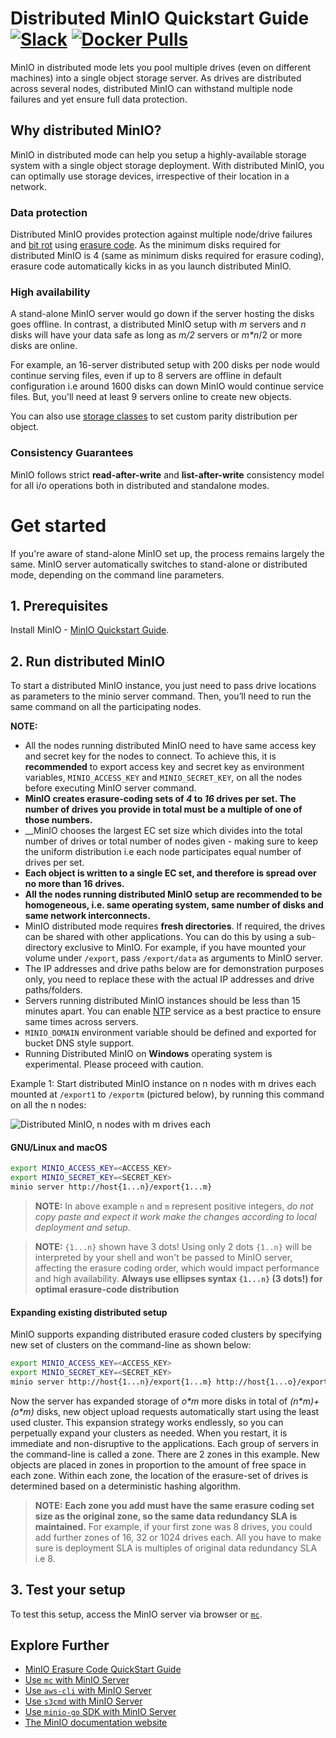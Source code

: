 # Distributed MinIO Quickstart Guide [![Slack](https://slack.min.io/slack?type=svg)](https://slack.min.io) [![Docker Pulls](https://img.shields.io/docker/pulls/minio/minio.svg?maxAge=604800)](https://hub.docker.com/r/minio/minio/)

MinIO in distributed mode lets you pool multiple drives (even on different machines) into a single object storage server. As drives are distributed across several nodes, distributed MinIO can withstand multiple node failures and yet ensure full data protection.

## Why distributed MinIO?

MinIO in distributed mode can help you setup a highly-available storage system with a single object storage deployment. With distributed MinIO, you can optimally use storage devices, irrespective of their location in a network.

### Data protection

Distributed MinIO provides protection against multiple node/drive failures and [bit rot](https://github.com/minio/minio/blob/master/docs/erasure/README.md#what-is-bit-rot-protection) using [erasure code](https://docs.min.io/docs/minio-erasure-code-quickstart-guide). As the minimum disks required for distributed MinIO is 4 (same as minimum disks required for erasure coding), erasure code automatically kicks in as you launch distributed MinIO.

### High availability

A stand-alone MinIO server would go down if the server hosting the disks goes offline. In contrast, a distributed MinIO setup with _m_ servers and _n_ disks will have your data safe as long as _m/2_ servers or _m*n_/2 or more disks are online.

For example, an 16-server distributed setup with 200 disks per node would continue serving files, even if up to 8 servers are offline in default configuration i.e around 1600 disks can down MinIO would continue service files. But, you'll need at least 9 servers online to create new objects.

You can also use [storage classes](https://github.com/minio/minio/tree/master/docs/erasure/storage-class) to set custom parity distribution per object.

### Consistency Guarantees

MinIO follows strict **read-after-write** and **list-after-write** consistency model for all i/o operations both in distributed and standalone modes.

# Get started

If you're aware of stand-alone MinIO set up, the process remains largely the same. MinIO server automatically switches to stand-alone or distributed mode, depending on the command line parameters.

## 1. Prerequisites

Install MinIO - [MinIO Quickstart Guide](https://docs.min.io/docs/minio-quickstart-guide).

## 2. Run distributed MinIO

To start a distributed MinIO instance, you just need to pass drive locations as parameters to the minio server command. Then, you’ll need to run the same command on all the participating nodes.

__NOTE:__

- All the nodes running distributed MinIO need to have same access key and secret key for the nodes to connect. To achieve this, it is __recommended__ to export access key and secret key as environment variables, `MINIO_ACCESS_KEY` and `MINIO_SECRET_KEY`, on all the nodes before executing MinIO server command.
- __MinIO creates erasure-coding sets of *4* to *16* drives per set.  The number of drives you provide in total must be a multiple of one of those numbers.__
- __MinIO chooses the largest EC set size which divides into the total number of drives or total number of nodes given - making sure to keep the uniform distribution i.e each node participates equal number of drives per set.
- __Each object is written to a single EC set, and therefore is spread over no more than 16 drives.__
- __All the nodes running distributed MinIO setup are recommended to be homogeneous, i.e. same operating system, same number of disks and same network interconnects.__
- MinIO distributed mode requires __fresh directories__. If required, the drives can be shared with other applications. You can do this by using a sub-directory exclusive to MinIO. For example, if you have mounted your volume under `/export`, pass `/export/data` as arguments to MinIO server.
- The IP addresses and drive paths below are for demonstration purposes only, you need to replace these with the actual IP addresses and drive paths/folders.
- Servers running distributed MinIO instances should be less than 15 minutes apart. You can enable [NTP](http://www.ntp.org/) service as a best practice to ensure same times across servers.
- `MINIO_DOMAIN` environment variable should be defined and exported for bucket DNS style support.
- Running Distributed MinIO on __Windows__ operating system is experimental. Please proceed with caution.

Example 1: Start distributed MinIO instance on n nodes with m drives each mounted at `/export1` to `/exportm` (pictured below), by running this command on all the n nodes:

![Distributed MinIO, n nodes with m drives each](https://github.com/minio/minio/blob/master/docs/screenshots/Architecture-diagram_distributed_nm.png?raw=true)

#### GNU/Linux and macOS

```sh
export MINIO_ACCESS_KEY=<ACCESS_KEY>
export MINIO_SECRET_KEY=<SECRET_KEY>
minio server http://host{1...n}/export{1...m}
```

> __NOTE:__ In above example `n` and `m` represent positive integers, *do not copy paste and expect it work make the changes according to local deployment and setup*.

> __NOTE:__ `{1...n}` shown have 3 dots! Using only 2 dots `{1..n}` will be interpreted by your shell and won't be passed to MinIO server, affecting the erasure coding order, which would impact performance and high availability. __Always use ellipses syntax `{1...n}` (3 dots!) for optimal erasure-code distribution__

#### Expanding existing distributed setup
MinIO supports expanding distributed erasure coded clusters by specifying new set of clusters on the command-line as shown below:

```sh
export MINIO_ACCESS_KEY=<ACCESS_KEY>
export MINIO_SECRET_KEY=<SECRET_KEY>
minio server http://host{1...n}/export{1...m} http://host{1...o}/export{1...m}
```

Now the server has expanded storage of *o\*m* more disks in total of *(n\*m)+(o\*m)* disks, new object upload requests automatically start using the least used cluster. This expansion strategy works endlessly, so you can perpetually expand your clusters as needed.  When you restart, it is immediate and non-disruptive to the applications. Each group of servers in the command-line is called a zone. There are 2 zones in this example. New objects are placed in zones in proportion to the amount of free space in each zone. Within each zone, the location of the erasure-set of drives is determined based on a deterministic hashing algorithm.

> __NOTE:__ __Each zone you add must have the same erasure coding set size as the original zone, so the same data redundancy SLA is maintained.__
> For example, if your first zone was 8 drives, you could add further zones of 16, 32 or 1024 drives each. All you have to make sure is deployment SLA is multiples of original data redundancy SLA i.e 8.

## 3. Test your setup
To test this setup, access the MinIO server via browser or [`mc`](https://docs.min.io/docs/minio-client-quickstart-guide).

## Explore Further
- [MinIO Erasure Code QuickStart Guide](https://docs.min.io/docs/minio-erasure-code-quickstart-guide)
- [Use `mc` with MinIO Server](https://docs.min.io/docs/minio-client-quickstart-guide)
- [Use `aws-cli` with MinIO Server](https://docs.min.io/docs/aws-cli-with-minio)
- [Use `s3cmd` with MinIO Server](https://docs.min.io/docs/s3cmd-with-minio)
- [Use `minio-go` SDK with MinIO Server](https://docs.min.io/docs/golang-client-quickstart-guide)
- [The MinIO documentation website](https://docs.min.io)
